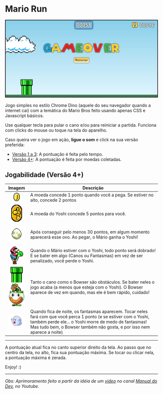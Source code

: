 # Mario Run

![Screenshot](img/readme.jpg)

Jogo simples no estilo Chrome Dino (aquele do seu navegador quando a internet cai) com a temática do Mario Bros feito usando apenas CSS e Javascript básicos.

Use qualquer tecla para pular o cano e/ou para reiniciar a partida. Funciona com clicks do mouse ou toque na tela do aparelho.

Caso queira ver o jogo em ação, **ligue o som** e click na sua versão preferida:

- [Versão 1 a 3](http://52.11.182.22/mario/): A pontuação é feita pelo tempo.
- [Versão 4+](http://52.11.182.22/mario2/): A pontuação é feita por moedas coletadas.

## Jogabilidade (Versão 4+)

|                                                     Imagem                                                     | Descrição                                                                                                                                                                                                                                            |
|:--------------------------------------------------------------------------------------------------------------:|------------------------------------------------------------------------------------------------------------------------------------------------------------------------------------------------------------------------------------------------------|
|                               <img src="img/coin.png" alt="Moeda" width="20" />                                | A moeda concede 1 ponto quando você a pega. Se estiver no alto, concede 2 pontos                                                                                                                                                                     |
|                        <img src="img/yoshi-coin.gif" alt="Moeda do Yoshi" width="40" />                        | A moeda do Yoshi concede 5 pontos para você.                                                                                                                                                                                                         |
|                              <img src="img/egg-yoshi.gif" alt="Ovo" width="60" />                              | Após conseguir pelo menos 30 pontos, em algum momento aparecerá esse ovo. Ao pegar, o Mário ganha o Yoshi!                                                                                                                                           |
|                       <img src="img/mario-yoshi.gif" alt="Mario com Yoshi" width="80" />                       | Quando o Mário estiver com o Yoshi, todo ponto será dobrado! E se bater em algo (Canos ou Fantasmas) em vez de ser penalizado, você perde o Yoshi.                                                                                                   |
| <img src="img/pipe.png" alt="Cano" width="40" /><img src="img/bowser.gif" alt="Mario com Yoshi" width="50"  /> | Tanto o cano como o Bowser são obstáculos. Se bater neles o jogo acaba (a menos que esteja com o Yoshi). O Bowser aparece de vez em quando, mas ele é bem rápido, cuidado!                                                                           |
|                              <img src="img/boo.gif" alt="Fantasma" width="80" />                               | Quando fica de noite, os fantasmas aparecem. Tocar neles fará com que você perca 1 ponto (e se estiver com o Yoshi, também perde ele... o Yoshi morre de medo de fantasmas! Mas tudo bem, o Bowser também não gosta, e por isso nem aparece a noite) |

---

A pontuação atual fica no canto superior direito da tela. Ao passo que no centro da tela, no alto, fica sua pontuação máxima. Se tocar ou clicar nela, a pontuação máxima é zerada.

Enjoy! :)

---

_Obs: Aprimoramento feito a partir da idéia de um [vídeo](https://youtu.be/r9buAwVBDhA) no canal [Manual do Dev](https://www.youtube.com/c/ManualdoDev), no Youtube._
